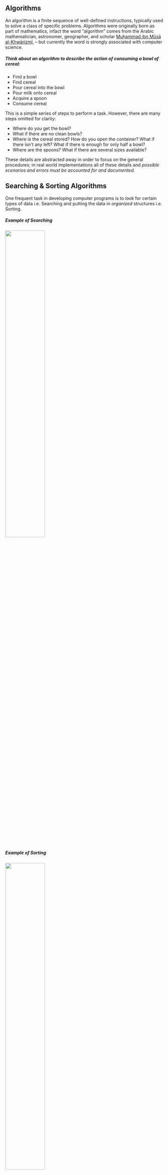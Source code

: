 ## Algorithms

An algorithm is a finite sequence of well-defined instructions, typically used to solve a class of specific problems. 
Algorithms were originally born as part of mathematics, infact the word “algorithm” comes from the Arabic mathematician, astronomer, geographer, and scholar [Muḥammad ibn Mūsā al-Khwārizmī](https://en.wikipedia.org/wiki/Muhammad_ibn_Musa_al-Khwarizmi), – 
but currently the word is strongly associated with computer science.

##### Think about an algorithm to describe the action of consuming a bowl of cereal:

- Find a bowl
- Find cereal
- Pour cereal into the bowl
- Pour milk onto cereal
- Acquire a spoon
- Consume cereal

This is a simple series of steps to perform a task. However, there are many steps omitted for clarity:

- Where do you get the bowl?
- What if there are no clean bowls?
- Where is the cereal stored? How do you open the container? What if there isn't any left? What if there is enough for only half a bowl?
- Where are the spoons? What if there are several sizes available?

These details are abstracted away in order to focus on the general procedures; in real world implementations all of these details and _possible scenarios and errors must be accounted for and documented._


## Searching & Sorting Algorithms

One frequent task in developing computer programs is to _look_ for certain types of data i.e. Searching and putting the data in _organized_ structures i.e. Sorting.

##### Example of Searching
<img src="https://user-images.githubusercontent.com/70717743/155252099-baa7da45-18e4-48c7-b89c-823a2fcad083.png" width="50%"/>

##### Example of Sorting
<img src="https://user-images.githubusercontent.com/70717743/155252583-4b3ea616-91bb-41cc-b878-e4bba386737a.png" width="50%"/>

### Features of algorithms

- **Unambiguous** − Algorithm should be clear and unambiguous. Each of its steps (or phases), and their inputs/outputs should be clear and must lead to only one meaning.

- **Input** − An algorithm should have well-defined inputs.

- **Output** − An algorithm should have well-defined outputs, and should match the desired output.

- **Finiteness** − Algorithms must terminate after a finite number of steps.

- **Feasibility** − Should be feasible with the available resources.

- **Independent** − An algorithm should have step-by-step directions, which should be independent of any programming code.

